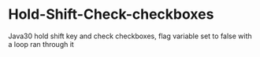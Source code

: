 # Hold-Shift-Check-checkboxes

Java30 hold shift key and check checkboxes, flag variable set to false with a loop ran through it 
